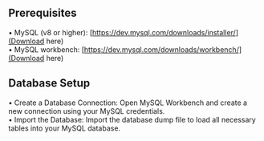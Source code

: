 ## Prerequisites
• MySQL (v8 or higher): [https://dev.mysql.com/downloads/installer/](Download here)\
• MySQL workbench: [https://dev.mysql.com/downloads/workbench/](Download here)

## Database Setup

• Create a Database Connection: Open MySQL Workbench and create a new connection using your MySQL credentials.\
• Import the Database: Import the database dump file to load all necessary tables into your MySQL database.
